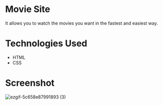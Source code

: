 # Movie Site
It allows you to watch the movies you want in the fastest and easiest way.
# Technologies Used
- HTML
- CSS
# Screenshot

![ezgif-5c658e87991893 (3)](https://github.com/user-attachments/assets/ac2bb5c8-c046-4634-809a-7714746aae0d)


